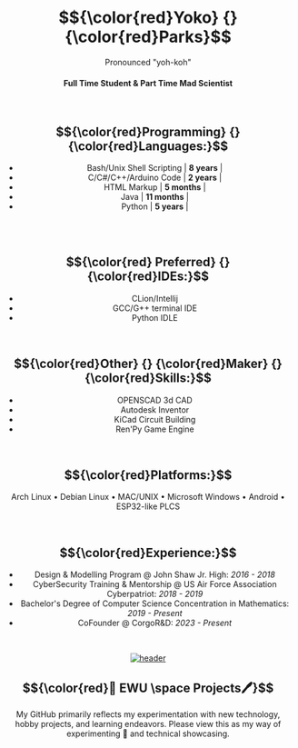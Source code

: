 <div align="center">

# $${\color{red}Yoko} {} {\color{red}Parks}$$

<p> Pronounced "yoh-koh" </p>

#### Full Time Student & Part Time Mad Scientist

<br>

<div align="center">
  
## $${\color{red}Programming} {} {\color{red}Languages:}$$
- Bash/Unix Shell Scripting  | **8 years** |
- C/C#/C++/Arduino Code  | **2 years** |
- HTML Markup  | **5 months** |
- Java  | **11 months** |
- Python  | **5 years** |

</div>


<br>


<br>

<div align="center">

## $${\color{red} Preferred} {} {\color{red}IDEs:}$$
- CLion/Intellij
- GCC/G++ terminal IDE
- Python IDLE

</div>

<br>

<div align="center">
  
## $${\color{red}Other} {} {\color{red}Maker} {} {\color{red}Skills:}$$
- OPENSCAD 3d CAD
- Autodesk Inventor
- KiCad Circuit Building
- Ren'Py Game Engine

</div>

<br>

<div align="center">

## $${\color{red}Platforms:}$$
Arch Linux • Debian Linux • MAC/UNIX • Microsoft Windows • Android • ESP32-like PLCS

</div>

<br>

<div align="center">

## $${\color{red}Experience:}$$
- Design & Modelling Program @ John Shaw Jr. High: _2016 - 2018_
- CyberSecurity Training & Mentorship @ US Air Force Association Cyberpatriot: _2018 - 2019_
- Bachelor's Degree of Computer Science Concentration in Mathematics: _2019 - Present_
- CoFounder @ CorgoR&D: _2023 - Present_

</div>



<br>

[![header](https://assets-sports-gcp.thescore.com/basketball/team/1564/small_logo.png)](https://inside.ewu.edu/)

## $${\color{red}📖 EWU \space Projects🖊}$$ 

<p> My GitHub primarily reflects my experimentation with new technology, hobby projects, and learning endeavors. Please view this as my way of experimenting 🧪 and technical showcasing.</p>

</div>


</div>
